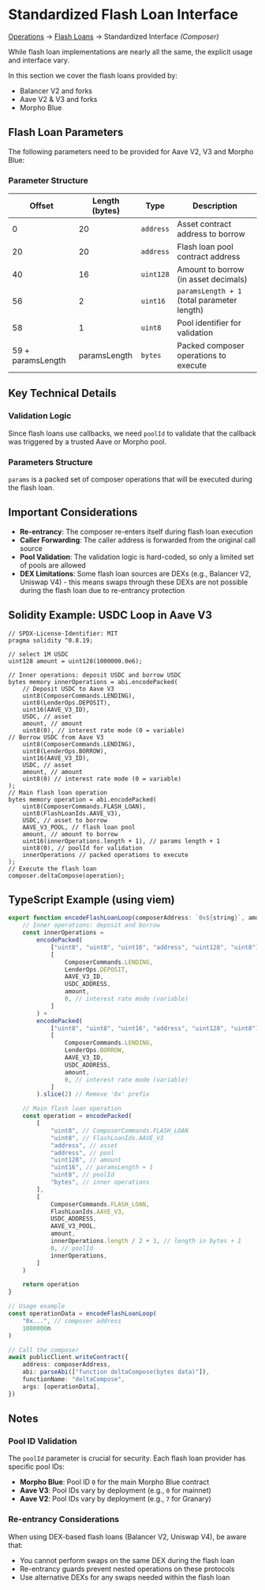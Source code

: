 # Standardized Flash Loan Interface

[Operations](./operations.md) → [Flash Loans](./flash-loan.md) → Standardized Interface _(Composer)_

While flash loan implementations are nearly all the same, the explicit usage and interface vary.

In this section we cover the flash loans provided by:

-   Balancer V2 and forks
-   Aave V2 & V3 and forks
-   Morpho Blue

## Flash Loan Parameters

The following parameters need to be provided for Aave V2, V3 and Morpho Blue:

### Parameter Structure

| Offset            | Length (bytes) | Type      | Description                                 |
| ----------------- | -------------- | --------- | ------------------------------------------- |
| 0                 | 20             | `address` | Asset contract address to borrow            |
| 20                | 20             | `address` | Flash loan pool contract address            |
| 40                | 16             | `uint128` | Amount to borrow (in asset decimals)        |
| 56                | 2              | `uint16`  | `paramsLength + 1` (total parameter length) |
| 58                | 1              | `uint8`   | Pool identifier for validation              |
| 59 + paramsLength | paramsLength   | `bytes`   | Packed composer operations to execute       |

## Key Technical Details

### Validation Logic

Since flash loans use callbacks, we need `poolId` to validate that the callback was triggered by a trusted Aave or Morpho pool.

### Parameters Structure

`params` is a packed set of composer operations that will be executed during the flash loan.

## Important Considerations

-   **Re-entrancy**: The composer re-enters itself during flash loan execution
-   **Caller Forwarding**: The caller address is forwarded from the original call source
-   **Pool Validation**: The validation logic is hard-coded, so only a limited set of pools are allowed
-   **DEX Limitations**: Some flash loan sources are DEXs (e.g., Balancer V2, Uniswap V4) - this means swaps through these DEXs are not possible during the flash loan due to re-entrancy protection

## Solidity Example: USDC Loop in Aave V3

```solidity
// SPDX-License-Identifier: MIT
pragma solidity ^0.8.19;

// select 1M USDC
uint128 amount = uint128(1000000.0e6);

// Inner operations: deposit USDC and borrow USDC
bytes memory innerOperations = abi.encodePacked(
    // Deposit USDC to Aave V3
    uint8(ComposerCommands.LENDING),
    uint8(LenderOps.DEPOSIT),
    uint16(AAVE_V3_ID),
    USDC, // asset
    amount, // amount
    uint8(0), // interest rate mode (0 = variable)
// Borrow USDC from Aave V3
    uint8(ComposerCommands.LENDING),
    uint8(LenderOps.BORROW),
    uint16(AAVE_V3_ID),
    USDC, // asset
    amount, // amount
    uint8(0) // interest rate mode (0 = variable)
);
// Main flash loan operation
bytes memory operation = abi.encodePacked(
    uint8(ComposerCommands.FLASH_LOAN),
    uint8(FlashLoanIds.AAVE_V3),
    USDC, // asset to borrow
    AAVE_V3_POOL, // flash loan pool
    amount, // amount to borrow
    uint16(innerOperations.length + 1), // params length + 1
    uint8(0), // poolId for validation
    innerOperations // packed operations to execute
);
// Execute the flash loan
composer.deltaCompose(operation);
```

## TypeScript Example (using viem)

```typescript
export function encodeFlashLoanLoop(composerAddress: `0x${string}`, amount: bigint): `0x${string}` {
    // Inner operations: deposit and borrow
    const innerOperations =
        encodePacked(
            ["uint8", "uint8", "uint16", "address", "uint128", "uint8"],
            [
                ComposerCommands.LENDING,
                LenderOps.DEPOSIT,
                AAVE_V3_ID,
                USDC_ADDRESS,
                amount,
                0, // interest rate mode (variable)
            ]
        ) +
        encodePacked(
            ["uint8", "uint8", "uint16", "address", "uint128", "uint8"],
            [
                ComposerCommands.LENDING,
                LenderOps.BORROW,
                AAVE_V3_ID,
                USDC_ADDRESS,
                amount,
                0, // interest rate mode (variable)
            ]
        ).slice(2) // Remove '0x' prefix

    // Main flash loan operation
    const operation = encodePacked(
        [
            "uint8", // ComposerCommands.FLASH_LOAN
            "uint8", // FlashLoanIds.AAVE_V3
            "address", // asset
            "address", // pool
            "uint128", // amount
            "uint16", // paramsLength + 1
            "uint8", // poolId
            "bytes", // inner operations
        ],
        [
            ComposerCommands.FLASH_LOAN,
            FlashLoanIds.AAVE_V3,
            USDC_ADDRESS,
            AAVE_V3_POOL,
            amount,
            innerOperations.length / 2 + 1, // length in bytes + 1
            0, // poolId
            innerOperations,
        ]
    )

    return operation
}

// Usage example
const operationData = encodeFlashLoanLoop(
    "0x...", // composer address
    1000000n
)

// Call the composer
await publicClient.writeContract({
    address: composerAddress,
    abi: parseAbi(["function deltaCompose(bytes data)"]),
    functionName: "deltaCompose",
    args: [operationData],
})
```

## Notes

### Pool ID Validation

The `poolId` parameter is crucial for security. Each flash loan provider has specific pool IDs:

-   **Morpho Blue**: Pool ID `0` for the main Morpho Blue contract
-   **Aave V3**: Pool IDs vary by deployment (e.g., `0` for mainnet)
-   **Aave V2**: Pool IDs vary by deployment (e.g., `7` for Granary)

### Re-entrancy Considerations

When using DEX-based flash loans (Balancer V2, Uniswap V4), be aware that:

-   You cannot perform swaps on the same DEX during the flash loan
-   Re-entrancy guards prevent nested operations on these protocols
-   Use alternative DEXs for any swaps needed within the flash loan
